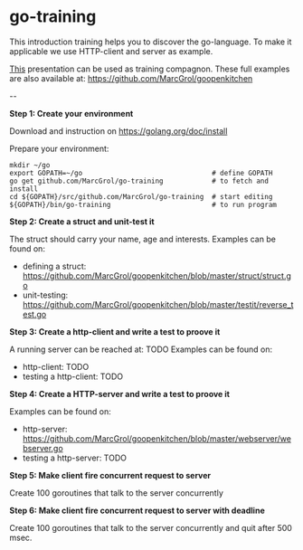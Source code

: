 # go-training

This introduction training helps you to discover the go-language. To make it applicable we use HTTP-client and server as example.

[This](http://go-talks.appspot.com/github.com/MarcGrol/goopenkitchen/openKitchen.slide) presentation can be used as training compagnon.  These full examples are also available at: https://github.com/MarcGrol/goopenkitchen


--

**Step 1:  Create your environment**

Download and instruction on https://golang.org/doc/install

Prepare your environment:

    mkdir ~/go
    export GOPATH=~/go                                # define GOPATH
    go get github.com/MarcGrol/go-training            # to fetch and install
    cd ${GOPATH}/src/github.com/MarcGrol/go-training  # start editing
    ${GOPATH}/bin/go-training                         # to run program

**Step 2: Create a struct and unit-test it**

The struct should carry your name, age and interests.
Examples can be found on: 
 - defining a struct: https://github.com/MarcGrol/goopenkitchen/blob/master/struct/struct.go
 - unit-testing: https://github.com/MarcGrol/goopenkitchen/blob/master/testit/reverse_test.go

**Step 3: Create a http-client and write a test to proove it**

A running server can be reached at: TODO
Examples can be found on: 
 - http-client: TODO
 - testing a http-client: TODO

**Step 4: Create a HTTP-server and write a test to proove it**

Examples can be found on: 
 - http-server: https://github.com/MarcGrol/goopenkitchen/blob/master/webserver/webserver.go
 - testing a http-server: TODO

**Step 5: Make client fire concurrent request to server**

Create 100 goroutines that talk to the server concurrently

**Step 6: Make client fire concurrent request to server with deadline**

Create 100 goroutines that talk to the server concurrently and quit after 500 msec.









